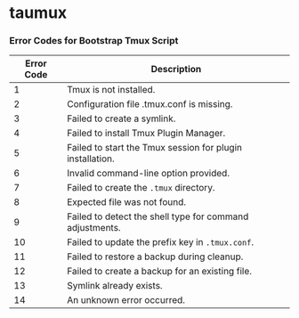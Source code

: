# taumux
### Error Codes for Bootstrap Tmux Script

| Error Code | Description                                       |
|------------|---------------------------------------------------|
| 1          | Tmux is not installed.                            |
| 2          | Configuration file .tmux.conf is missing.        |
| 3          | Failed to create a symlink.                       |
| 4          | Failed to install Tmux Plugin Manager.            |
| 5          | Failed to start the Tmux session for plugin installation. |
| 6          | Invalid command-line option provided.             |
| 7          | Failed to create the `.tmux` directory.          |
| 8          | Expected file was not found.                      |
| 9          | Failed to detect the shell type for command adjustments. |
| 10         | Failed to update the prefix key in `.tmux.conf`. |
| 11         | Failed to restore a backup during cleanup.       |
| 12         | Failed to create a backup for an existing file.  |
| 13         | Symlink already exists.                           |
| 14         | An unknown error occurred.                        |
